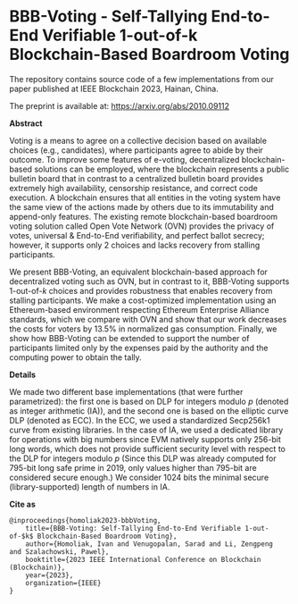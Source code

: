 # BBB-Voting - Self-Tallying End-to-End Verifiable 1-out-of-k Blockchain-Based Boardroom Voting

The repository contains source code of a few implementations from our paper published at IEEE Blockchain 2023, Hainan, China.

The preprint is available at: https://arxiv.org/abs/2010.09112

**Abstract**

Voting is a means to agree on a collective decision based on available choices (e.g., candidates), where participants agree to abide by their outcome. 
To improve some features of e-voting, decentralized blockchain-based solutions can be employed, where the blockchain represents a public bulletin board that in contrast to a centralized bulletin board provides extremely high availability, censorship resistance, and correct code execution.
A blockchain ensures that all entities in the voting system have the same view of the actions made by others due to its immutability and append-only features. 
The existing remote blockchain-based boardroom voting solution called Open Vote Network (OVN) provides the privacy of votes, universal \& End-to-End verifiability, and perfect ballot secrecy; however, it supports only 2 choices and lacks recovery from stalling participants. 

We present BBB-Voting, an equivalent blockchain-based approach for decentralized voting such as OVN, but in contrast to it, BBB-Voting supports 1-out-of-$k$ choices and provides robustness that enables recovery from stalling participants. 
We make a  cost-optimized implementation using an Ethereum-based environment respecting Ethereum Enterprise Alliance standards, which we compare with OVN and show that our work decreases the costs for voters by $13.5\%$ in normalized gas consumption.
Finally, we show how BBB-Voting can be extended to support the number of participants limited only by the expenses paid by the authority and the computing power to obtain the tally.

**Details**

We made two different base implementations (that were further parametrized): the first one  is based on DLP for integers modulo $p$ (denoted as integer arithmetic (IA)), and the second one is based on the elliptic curve DLP (denoted as ECC).
In the ECC, we used a standardized Secp256k1 curve from existing libraries.
In the case of IA, we used a dedicated library for operations with big numbers since EVM natively supports only 256-bit long words, which does not provide sufficient security level with respect to the DLP for integers modulo $p$ (Since this DLP was already computed for 795-bit long safe prime in 2019, only values higher than 795-bit are considered secure enough.)
We consider 1024 bits the minimal secure (library-supported) length of numbers in IA.


**Cite as**
```
@inproceedings{homoliak2023-bbbVoting,  
    title={BBB-Voting: Self-Tallying End-to-End Verifiable 1-out-of-$k$ Blockchain-Based Boardroom Voting},  
    author={Homoliak, Ivan and Venugopalan, Sarad and Li, Zengpeng  and Szalachowski, Pawel},  
    booktitle={2023 IEEE International Conference on Blockchain (Blockchain)},     
    year={2023},  
    organization={IEEE}  
}